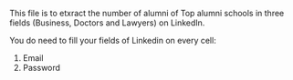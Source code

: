 This file is to etxract the number of alumni of Top alumni schools in three fields (Business, Doctors and Lawyers) on LinkedIn.

You do need to fill your fields of Linkedin on every cell: 
1. Email
2. Password
